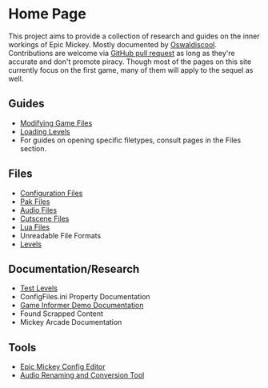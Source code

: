 # Home Page

This project aims to provide a collection of research and guides on the inner workings of Epic Mickey. Mostly documented by [Oswaldiscool](https://epicmickey.fandom.com/wiki/User:Oswaldiscool). Contributions are welcome via [GitHub pull request](https://github.com/andrewplus/epic-mickey-docs/pulls) as long as they're accurate and don't promote piracy. Though most of the pages on this site currently focus on the first game, many of them will apply to the sequel as well.

## Guides
* [Modifying Game Files](./modifying-game-files)
* [Loading Levels](./levels)
* For guides on opening specific filetypes, consult pages in the Files section.

## Files
* [Configuration Files](./configuration-files)
* [Pak Files](./pak-files)
* [Audio Files](./audio-files)
* [Cutscene Files](./cutscene-files)
* [Lua Files](./lua-files)
* Unreadable File Formats
* [Levels](./levels)

## Documentation/Research
* [Test Levels](./test-levels)
* ConfigFiles.ini Property Documentation
* [Game Informer Demo Documentation](./game-informer-demo-documentation)
* Found Scrapped Content
* Mickey Arcade Documentation

## Tools
* [Epic Mickey Config Editor](./tools/cmdline)
* [Audio Renaming and Conversion Tool](./tools/batch-audio-tool)
